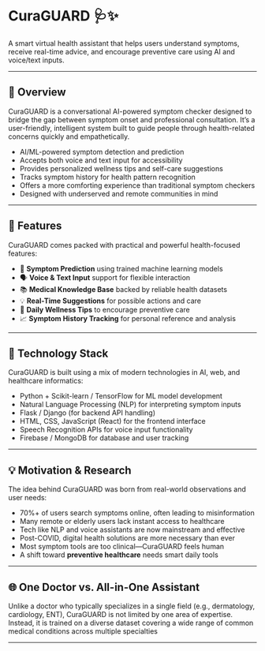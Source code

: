 # CuraGUARD 🩺✨
A smart virtual health assistant that helps users understand symptoms, receive real-time advice, and encourage preventive care using AI and voice/text inputs.

---

## 📌 Overview
CuraGUARD is a conversational AI-powered symptom checker designed to bridge the gap between symptom onset and professional consultation. It’s a user-friendly, intelligent system built to guide people through health-related concerns quickly and empathetically.

- AI/ML-powered symptom detection and prediction
- Accepts both voice and text input for accessibility
- Provides personalized wellness tips and self-care suggestions
- Tracks symptom history for health pattern recognition
- Offers a more comforting experience than traditional symptom checkers
- Designed with underserved and remote communities in mind

---

## 🚀 Features
CuraGUARD comes packed with practical and powerful health-focused features:

- 🤖 **Symptom Prediction** using trained machine learning models
- 🗣️ **Voice & Text Input** support for flexible interaction
- 📚 **Medical Knowledge Base** backed by reliable health datasets
- 💡 **Real-Time Suggestions** for possible actions and care
- 🧘 **Daily Wellness Tips** to encourage preventive care
- 📈 **Symptom History Tracking** for personal reference and analysis

---

## 🧠 Technology Stack
CuraGUARD is built using a mix of modern technologies in AI, web, and healthcare informatics:

- Python + Scikit-learn / TensorFlow for ML model development
- Natural Language Processing (NLP) for interpreting symptom inputs
- Flask / Django (for backend API handling)
- HTML, CSS, JavaScript (React) for the frontend interface
- Speech Recognition APIs for voice input functionality
- Firebase / MongoDB for database and user tracking

---

## 💡 Motivation & Research
The idea behind CuraGUARD was born from real-world observations and user needs:

- 70%+ of users search symptoms online, often leading to misinformation
- Many remote or elderly users lack instant access to healthcare
- Tech like NLP and voice assistants are now mainstream and effective
- Post-COVID, digital health solutions are more necessary than ever
- Most symptom tools are too clinical—CuraGUARD feels human
- A shift toward **preventive healthcare** needs smart daily tools

---

## 🌐 One Doctor vs. All-in-One Assistant
Unlike a doctor who typically specializes in a single field (e.g., dermatology, cardiology, ENT), CuraGUARD is not limited by one area of expertise. Instead, it is trained on a diverse dataset covering a wide range of common medical conditions across multiple specialties

---
